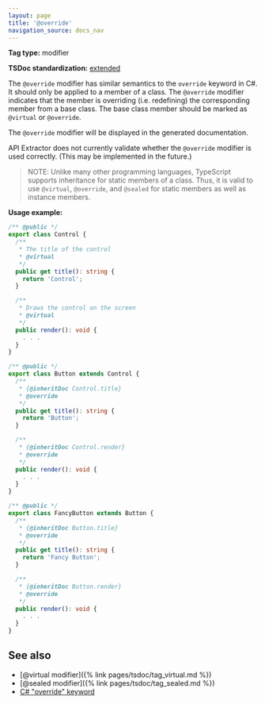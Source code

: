 ```yaml
---
layout: page
title: '@override'
navigation_source: docs_nav
---
```


**Tag type:** modifier

**TSDoc standardization:** [extended](
https://github.com/microsoft/tsdoc/blob/master/tsdoc/src/details/Standardization.ts)

The `@override` modifier has similar semantics to the `override` keyword in C#.  It should only be applied
to a member of a class.  The `@override` modifier indicates that the member is overriding (i.e. redefining)
the corresponding member from a base class.  The base class member should be marked as `@virtual` or `@override`.

The `@override` modifier will be displayed in the generated documentation.

API Extractor does not currently validate whether the `@override` modifier is used correctly.
(This may be implemented in the future.)

> NOTE: Unlike many other programming languages, TypeScript supports inheritance for static members of a class.
> Thus, it is valid to use `@virtual`, `@override`, and `@sealed` for static members as well as instance members.

**Usage example:**

```ts
/** @public */
export class Control {
  /**
   * The title of the control
   * @virtual
   */
  public get title(): string {
    return 'Control';
  }

  /**
   * Draws the control on the screen
   * @virtual
   */
  public render(): void {
    . . .
  }
}

/** @public */
export class Button extends Control {
  /**
   * {@inheritDoc Control.title}
   * @override
   */
  public get title(): string {
    return 'Button';
  }

  /**
   * {@inheritDoc Control.render}
   * @override
   */
  public render(): void {
    . . .
  }
}

/** @public */
export class FancyButton extends Button {
  /**
   * {@inheritDoc Button.title}
   * @override
   */
  public get title(): string {
    return 'Fancy Button';
  }

  /**
   * {@inheritDoc Button.render}
   * @override
   */
  public render(): void {
    . . .
  }
}
```

## See also

- [@virtual modifier]({% link pages/tsdoc/tag_virtual.md %})
- [@sealed modifier]({% link pages/tsdoc/tag_sealed.md %})
- [C# "override" keyword](https://docs.microsoft.com/en-us/dotnet/csharp/language-reference/keywords/override)
